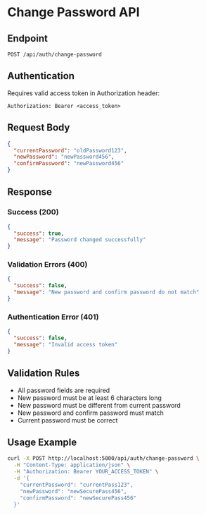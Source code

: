 # Change Password API

## Endpoint
`POST /api/auth/change-password`

## Authentication
Requires valid access token in Authorization header:
```
Authorization: Bearer <access_token>
```

## Request Body
```json
{
  "currentPassword": "oldPassword123",
  "newPassword": "newPassword456",
  "confirmPassword": "newPassword456"
}
```

## Response

### Success (200)
```json
{
  "success": true,
  "message": "Password changed successfully"
}
```

### Validation Errors (400)
```json
{
  "success": false,
  "message": "New password and confirm password do not match"
}
```

### Authentication Error (401)
```json
{
  "success": false,
  "message": "Invalid access token"
}
```

## Validation Rules
- All password fields are required
- New password must be at least 6 characters long
- New password must be different from current password
- New password and confirm password must match
- Current password must be correct

## Usage Example
```bash
curl -X POST http://localhost:5000/api/auth/change-password \
  -H "Content-Type: application/json" \
  -H "Authorization: Bearer YOUR_ACCESS_TOKEN" \
  -d '{
    "currentPassword": "currentPass123",
    "newPassword": "newSecurePass456", 
    "confirmPassword": "newSecurePass456"
  }'
```